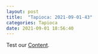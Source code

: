 ```yaml
---
layout: post
title:  "Tapioca: 2021-09-01-43"
categories: Tapioca
date: 2021-09-01 18:56:40
---
```

Test our [Content](https://github.com/HappyMaki/Tapioca-Releases/releases/download/2021-09-01-43/Tapioca_2021-09-01-43.zip).

